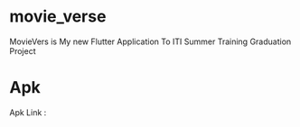 # movie_verse

MovieVers is My new Flutter Application To ITI Summer Training Graduation Project 

# Apk

Apk Link :


